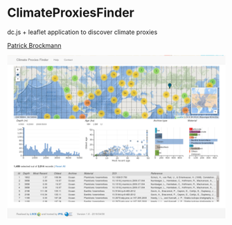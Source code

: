 ClimateProxiesFinder
====================

dc.js + leaflet application to discover climate proxies

[Patrick Brockmann](https://github.com/PBrockmann)

![ScreenShot](img/snapshot1.png)
